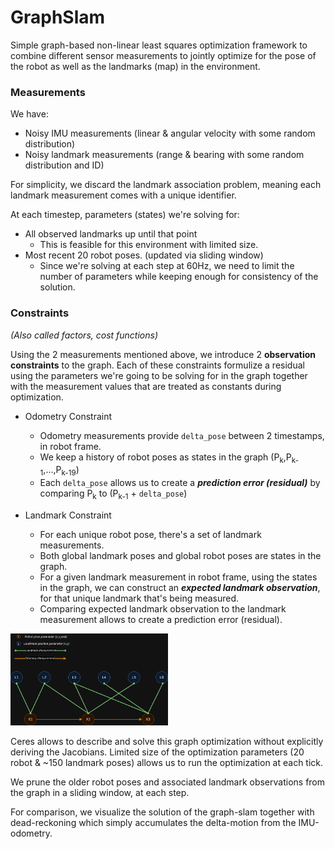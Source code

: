 # GraphSlam

Simple graph-based non-linear least squares optimization framework to combine different sensor measurements to jointly optimize for the pose of the robot as well as the landmarks (map) in the environment.

### Measurements
We have:
- Noisy IMU measurements (linear & angular velocity with some random distribution)
- Noisy landmark measurements (range & bearing with some random distribution and ID)

For simplicity, we discard the landmark association problem, meaning each landmark measurement comes with a unique identifier.

At each timestep, parameters (states) we're solving for:
- All observed landmarks up until that point
    - This is feasible for this environment with limited size.
- Most recent 20 robot poses. (updated via sliding window)
    - Since we're solving at each step at 60Hz, we need to limit the number of parameters while keeping enough for consistency of the solution.

### Constraints
*(Also called factors, cost functions)*

Using the 2 measurements mentioned above, we introduce 2 **observation constraints** to the graph. Each of these constraints formulize a residual using the parameters we're going to be solving for in the graph together with the measurement values that are treated as constants during optimization.

- Odometry Constraint
    - Odometry measurements provide `delta_pose` between 2 timestamps, in robot frame.
    - We keep a history of robot poses as states in the graph (P<sub>k</sub>,P<sub>k-1</sub>,...,P<sub>k-19</sub>)
    - Each `delta_pose` allows us to create a ***prediction error (residual)*** by comparing P<sub>k</sub> to (P<sub>k-1</sub> + `delta_pose`)

- Landmark Constraint
    - For each unique robot pose, there's a set of landmark measurements.
    - Both global landmark poses and global robot poses are states in the graph.
    - For a given landmark measurement in robot frame, using the states in the graph, we can construct an ***expected landmark observation***, for that unique landmark that's being measured.
    - Comparing expected landmark observation to the landmark measurement allows to create a prediction error (residual).


<img src="https://raw.githubusercontent.com/goksanisil23/lazy_minimal_robotics/main/GraphSlam/resources/graph_slam.png" width=50% height=50%>


Ceres allows to describe and solve this graph optimization without explicitly deriving the Jacobians. Limited size of the optimization parameters (20 robot & ~150 landmark poses) allows us to run the optimization at each tick.

We prune the older robot poses and associated landmark observations from the graph in a sliding window, at each step.

For comparison, we visualize the solution of the graph-slam together with dead-reckoning which simply accumulates the delta-motion from the IMU-odometry.



